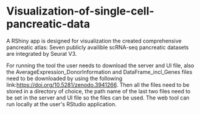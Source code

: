 # Visualization-of-single-cell-pancreatic-data
A RShiny app is designed for visualization the created comprehensive pancreatic atlas:
Seven publicly availible scRNA-seq pancreatic datasets are integrated by Seurat V3. 

For running the tool the user needs to download the server and UI file, also the
AverageExpression_DonorInformation and DataFrame_incl_Genes files need to be downloaded 
by using the following link:https://doi.org/10.5281/zenodo.3941266.
Then all the files need to be stored in a directory of choice, the path name of the last
two files need to be set in the server and UI file so the files can be used. 
The web tool can run locally at the user's RStudio application. 
